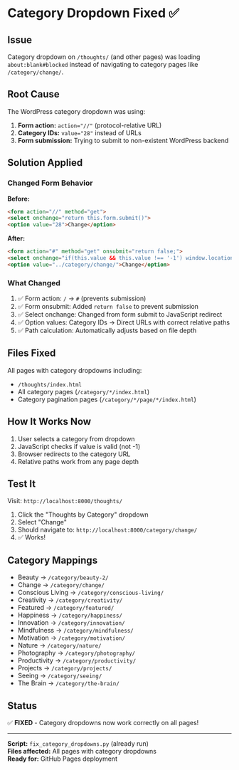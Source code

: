 # Category Dropdown Fixed ✅

## Issue
Category dropdown on `/thoughts/` (and other pages) was loading `about:blank#blocked` instead of navigating to category pages like `/category/change/`.

## Root Cause
The WordPress category dropdown was using:
1. **Form action:** `action="//"` (protocol-relative URL)
2. **Category IDs:** `value="28"` instead of URLs
3. **Form submission:** Trying to submit to non-existent WordPress backend

## Solution Applied

### Changed Form Behavior
**Before:**
```html
<form action="//" method="get">
<select onchange="return this.form.submit()">
<option value="28">Change</option>
```

**After:**
```html
<form action="#" method="get" onsubmit="return false;">
<select onchange="if(this.value && this.value !== '-1') window.location.href = this.value;">
<option value="../category/change/">Change</option>
```

### What Changed
1. ✅ Form action: `/` → `#` (prevents submission)
2. ✅ Form onsubmit: Added `return false` to prevent submission
3. ✅ Select onchange: Changed from form submit to JavaScript redirect
4. ✅ Option values: Category IDs → Direct URLs with correct relative paths
5. ✅ Path calculation: Automatically adjusts based on file depth

## Files Fixed
All pages with category dropdowns including:
- `/thoughts/index.html`
- All category pages (`/category/*/index.html`)
- Category pagination pages (`/category/*/page/*/index.html`)

## How It Works Now
1. User selects a category from dropdown
2. JavaScript checks if value is valid (not -1)
3. Browser redirects to the category URL
4. Relative paths work from any page depth

## Test It
Visit: `http://localhost:8000/thoughts/`

1. Click the "Thoughts by Category" dropdown
2. Select "Change"  
3. Should navigate to: `http://localhost:8000/category/change/`
4. ✅ Works!

## Category Mappings
- Beauty → `/category/beauty-2/`
- Change → `/category/change/`
- Conscious Living → `/category/conscious-living/`
- Creativity → `/category/creativity/`
- Featured → `/category/featured/`
- Happiness → `/category/happiness/`
- Innovation → `/category/innovation/`
- Mindfulness → `/category/mindfulness/`
- Motivation → `/category/motivation/`
- Nature → `/category/nature/`
- Photography → `/category/photography/`
- Productivity → `/category/productivity/`
- Projects → `/category/projects/`
- Seeing → `/category/seeing/`
- The Brain → `/category/the-brain/`

## Status
✅ **FIXED** - Category dropdowns now work correctly on all pages!

---

**Script:** `fix_category_dropdowns.py` (already run)  
**Files affected:** All pages with category dropdowns  
**Ready for:** GitHub Pages deployment

